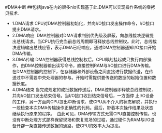 #DMA中断
##包括java在内的很多nio实现基于此.DMA可以实现操作系统的零拷贝技术.

* 1.DMA请求
 CPU对DMA控制器初始化，并向I/O接口发出操作命令，I/O接口提出DMA请求。 
* 2.DMA响应 
DMA控制器对DMA请求判别优先级及屏蔽，向总线裁决逻辑提出总线请求。当CPU执行完当前总线周期即可释放总线控制权。此时，总线裁决逻辑输出总线应答，表示DMA已经响应，通过DMA控制器通知I/O接口开始DMA传输。 
* 3.DMA传输
DMA控制器获得总线控制权后，CPU即刻挂起或只执行内部操作，由DMA控制器输出读写命令，直接控制RAM与I/O接口进行DMA传输。 
在DMA控制器的控制下，在存储器和外部设备之间直接进行数据传送，在传送过中不需要中央处理器的参与。开始时需提供要传送的数据的起始位置和数据长度。 
* 4.DMA结束
当完成规定的成批数据传送后，DMA控制器即释放总线控制权，并向I/O接口发出结束信号。当I/O接口收到结束信号后，一方面停 止I/O设备的工作，另一方面向CPU提出中断请求，使CPU从不介入的状态解脱，并执行一段检查本次DMA传输操作正确性的代码。最后，带着本次操作结果及状态继续执行原来的程序。 
由此可见，DMA传输方式无需CPU直接控制传输，也没有中断处理方式那样保留现场和恢复现场的过程，通过硬件为RAM与I/O设备开辟一条直接传送数据的通路，使CPU的效率大为提高。
